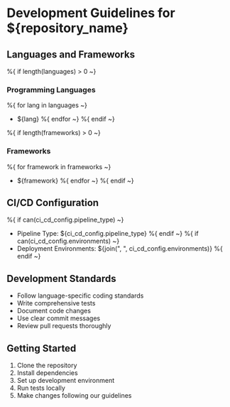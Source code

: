 # Development Guidelines for ${repository_name}

## Languages and Frameworks
%{ if length(languages) > 0 ~}
### Programming Languages
%{ for lang in languages ~}
- ${lang}
%{ endfor ~}
%{ endif ~}

%{ if length(frameworks) > 0 ~}
### Frameworks
%{ for framework in frameworks ~}
- ${framework}
%{ endfor ~}
%{ endif ~}

## CI/CD Configuration
%{ if can(ci_cd_config.pipeline_type) ~}
- Pipeline Type: ${ci_cd_config.pipeline_type}
%{ endif ~}
%{ if can(ci_cd_config.environments) ~}
- Deployment Environments: ${join(", ", ci_cd_config.environments)}
%{ endif ~}

## Development Standards
- Follow language-specific coding standards
- Write comprehensive tests
- Document code changes
- Use clear commit messages
- Review pull requests thoroughly

## Getting Started
1. Clone the repository
2. Install dependencies
3. Set up development environment
4. Run tests locally
5. Make changes following our guidelines